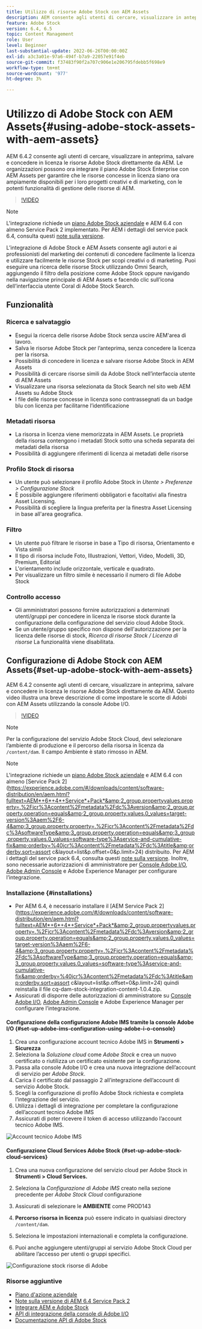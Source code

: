 ```yaml
---
title: Utilizzo di risorse Adobe Stock con AEM Assets
description: AEM consente agli utenti di cercare, visualizzare in anteprima, salvare e concedere in licenza le risorse Adobe Stock direttamente da AEM. Le organizzazioni possono ora integrare il piano Adobe Stock Enterprise con AEM Assets per garantire che le risorse concesse in licenza siano ora ampiamente disponibili per i loro progetti creativi e di marketing, con le potenti funzionalità di gestione delle risorse di AEM.
feature: Adobe Stock
version: 6.4, 6.5
topic: Content Management
role: User
level: Beginner
last-substantial-update: 2022-06-26T00:00:00Z
exl-id: a3c3a01e-97a6-494f-b7a9-22057e91f4eb
source-git-commit: f37483f90f2a707c906e1e206795fdebb5f698e9
workflow-type: tm+mt
source-wordcount: '977'
ht-degree: 3%

---
```


# Utilizzo di Adobe Stock con AEM Assets{#using-adobe-stock-assets-with-aem-assets}

AEM 6.4.2 consente agli utenti di cercare, visualizzare in anteprima, salvare e concedere in licenza le risorse Adobe Stock direttamente da AEM. Le organizzazioni possono ora integrare il piano Adobe Stock Enterprise con AEM Assets per garantire che le risorse concesse in licenza siano ora ampiamente disponibili per i loro progetti creativi e di marketing, con le potenti funzionalità di gestione delle risorse di AEM.

>[!VIDEO](https://video.tv.adobe.com/v/24678/?quality=12&learn=on)

>[!NOTE]
>
>L&#39;integrazione richiede un [piano Adobe Stock aziendale](https://landing.adobe.com/en/na/products/creative-cloud/ctir-4625-stock-for-enterprise/index.html) e AEM 6.4 con almeno Service Pack 2 implementato. Per AEM i dettagli del service pack 6.4, consulta questi [note sulla versione](https://helpx.adobe.com/it/experience-manager/6-4/release-notes/sp-release-notes.html).

L’integrazione di Adobe Stock e AEM Assets consente agli autori e ai professionisti del marketing dei contenuti di concedere facilmente la licenza e utilizzare facilmente le risorse Stock per scopi creativi o di marketing. Puoi eseguire una ricerca delle risorse Stock utilizzando Omni Search, aggiungendo il filtro della posizione come Adobe Stock oppure navigando nella navigazione principale di AEM Assets e facendo clic sull’icona dell’interfaccia utente Coral di Adobe Stock Search.

## Funzionalità

### Ricerca e salvataggio

* Esegui la ricerca delle risorse Adobe Stock senza uscire AEM&#39;area di lavoro.
* Salva le risorse Adobe Stock per l’anteprima, senza concedere la licenza per la risorsa.
* Possibilità di concedere in licenza e salvare risorse Adobe Stock in AEM Assets
* Possibilità di cercare risorse simili da Adobe Stock nell’interfaccia utente di AEM Assets
* Visualizzare una risorsa selezionata da Stock Search nel sito web AEM Assets su Adobe Stock
* I file delle risorse concesse in licenza sono contrassegnati da un badge blu con licenza per facilitarne l’identificazione

### Metadati risorsa

* La risorsa in licenza viene memorizzata in AEM Assets. Le proprietà della risorsa contengono i metadati Stock sotto una scheda separata dei metadati della risorsa
* Possibilità di aggiungere riferimenti di licenza ai metadati delle risorse

### Profilo Stock di risorsa

* Un utente può selezionare il profilo Adobe Stock in *Utente > Preferenze > Configurazione Stock*
* È possibile aggiungere riferimenti obbligatori e facoltativi alla finestra Asset Licensing.
* Possibilità di scegliere la lingua preferita per la finestra Asset Licensing in base all&#39;area geografica.

### Filtro

* Un utente può filtrare le risorse in base a Tipo di risorsa, Orientamento e Vista simili
* Il tipo di risorsa include Foto, Illustrazioni, Vettori, Video, Modelli, 3D, Premium, Editorial
* L&#39;orientamento include orizzontale, verticale e quadrato.
* Per visualizzare un filtro simile è necessario il numero di file Adobe Stock

### Controllo accesso

* Gli amministratori possono fornire autorizzazioni a determinati utenti/gruppi per concedere in licenza le risorse stock durante la configurazione della configurazione del servizio cloud Adobe Stock.
* Se un utente/gruppo specifico non dispone dell&#39;autorizzazione per la licenza delle risorse di stock, *Ricerca di risorse Stock / Licenza di risorse* La funzionalità viene disabilitata.

## Configurazione di Adobe Stock con AEM Assets{#set-up-adobe-stock-with-aem-assets}

AEM 6.4.2 consente agli utenti di cercare, visualizzare in anteprima, salvare e concedere in licenza le risorse Adobe Stock direttamente da AEM. Questo video illustra una breve descrizione di come impostare le scorte di Adobi con AEM Assets utilizzando la console Adobe I/O.

>[!VIDEO](https://video.tv.adobe.com/v/25043/?quality=12&learn=on)

>[!NOTE]
>
>Per la configurazione del servizio Adobe Stock Cloud, devi selezionare l’ambiente di produzione e il percorso della risorsa in licenza da `/content/dam`. Il campo Ambiente è stato rimosso in AEM.

>[!NOTE]
>
>L&#39;integrazione richiede un [piano Adobe Stock aziendale](https://landing.adobe.com/en/na/products/creative-cloud/ctir-4625-stock-for-enterprise/index.html) e AEM 6.4 con almeno [Service Pack 2](https://experience.adobe.com/#/downloads/content/software-distribution/en/aem.html?fulltext=AEM*+6*+4*+Service*+Pack*&amp;2_group.propertyvalues.property=.%2Fjcr%3Acontent%2Fmetadata%2Fdc%3Aversion&amp;2_group.property.operation=equals&amp;2_group.property.values.0_values=target-version%3Aaem%2F6-4&amp;3_group.property.property=.%2Fjcr%3Acontent%2Fmetadata%2Fdc%3AsoftwareType&amp;3_group.property.operation=equals&amp;3_group.property.values.0_values=software-type%3Aservice-and-cumulative-fix&amp;orderby=%40jcr%3Acontent%2Fmetadata%2Fdc%3Atitle&amp;orderby.sort=assort c&amp;layout=list&amp;p.offset=0&amp;p.limit=24) distribuito. Per AEM i dettagli del service pack 6.4, consulta questi [note sulla versione](https://helpx.adobe.com/experience-manager/6-4/release-notes/sp-release-notes.html). Inoltre, sono necessarie autorizzazioni di amministratore per [Console Adobe I/O](https://console.adobe.io/), [Adobe Admin Console](https://adminconsole.adobe.com/) e Adobe Experience Manager per configurare l’integrazione.

### Installazione {#installations}

* Per AEM 6.4, è necessario installare il [AEM Service Pack 2](https://experience.adobe.com/#/downloads/content/software-distribution/en/aem.html?fulltext=AEM*+6*+4*+Service*+Pack*&amp;2_group.propertyvalues.property=.%2Fjcr%3Acontent%2Fmetadata%2Fdc%3Aversion&amp;2_group.property.operation=equals&amp;2_group.property.values.0_values=target-version%3Aaem%2F6-4&amp;3_group.property.property=.%2Fjcr%3Acontent%2Fmetadata%2Fdc%3AsoftwareType&amp;3_group.property.operation=equals&amp;3_group.property.values.0_values=software-type%3Aservice-and-cumulative-fix&amp;orderby=%40jcr%3Acontent%2Fmetadata%2Fdc%3Atitle&amp;orderby.sort=assort c&amp;layout=list&amp;p.offset=0&amp;p.limit=24) quindi reinstalla il file cq-dam-stock-integration-content-1.0.4.zip.
* Assicurati di disporre delle autorizzazioni di amministratore su [Console Adobe I/O](https://console.adobe.io/), [Adobe Admin Console](https://adminconsole.adobe.com/) e Adobe Experience Manager per configurare l’integrazione.

#### Configurazione della configurazione Adobe IMS tramite la console Adobe I/O {#set-up-adobe-ims-configuration-using-adobe-i-o-console}

1. Crea una configurazione account tecnico Adobe IMS in **Strumenti > Sicurezza**
2. Seleziona la *Soluzione cloud* come *Adobe Stock* e crea un nuovo certificato o riutilizza un certificato esistente per la configurazione.
3. Passa alla console Adobe I/O e crea una nuova integrazione dell’account di servizio per *Adobe Stock*.
4. Carica il certificato dal passaggio 2 all’integrazione dell’account di servizio Adobe Stock.
5. Scegli la configurazione di profilo Adobe Stock richiesta e completa l’integrazione del servizio.
6. Utilizza i dettagli di integrazione per completare la configurazione dell’account tecnico Adobe IMS
7. Assicurati di poter ricevere il token di accesso utilizzando l’account tecnico Adobe IMS.

![Account tecnico Adobe IMS](assets/screen_shot_2018-10-22at12219pm.png)

#### Configurazione Cloud Services Adobe Stock {#set-up-adobe-stock-cloud-services}

1. Crea una nuova configurazione del servizio cloud per Adobe Stock in **Strumenti > Cloud Services.**
2. Seleziona la *Configurazione di Adobe IMS* creato nella sezione precedente per *Adobe Stock Cloud* configurazione

3. Assicurati di selezionare le **AMBIENTE** come PROD143
4. **Percorso risorsa in licenza** può essere indicato in qualsiasi directory `/content/dam`.
5. Seleziona le impostazioni internazionali e completa la configurazione.
6. Puoi anche aggiungere utenti/gruppi al servizio Adobe Stock Cloud per abilitare l’accesso per utenti o gruppi specifici.

![Configurazione stock risorse di Adobe](assets/screen_shot_2018-10-22at12425pm.png)

### Risorse aggiuntive

* [Piano d&#39;azione aziendale](https://landing.adobe.com/en/na/products/creative-cloud/ctir-4625-stock-for-enterprise/index.html)
* [Note sulla versione di AEM 6.4 Service Pack 2](https://experienceleague.adobe.com/docs/experience-manager-64/release-notes/sp-release-notes.html?lang=it)
* [Integrare AEM e Adobe Stock](https://experienceleague.adobe.com/docs/experience-manager-65/assets/using/aem-assets-adobe-stock.html)
* [API di integrazione della console di Adobe I/O](https://www.adobe.io/apis/cloudplatform/console/authentication/gettingstarted.html)
* [Documentazione API di Adobe Stock](https://www.adobe.io/apis/creativecloud/stock/docs.html)
